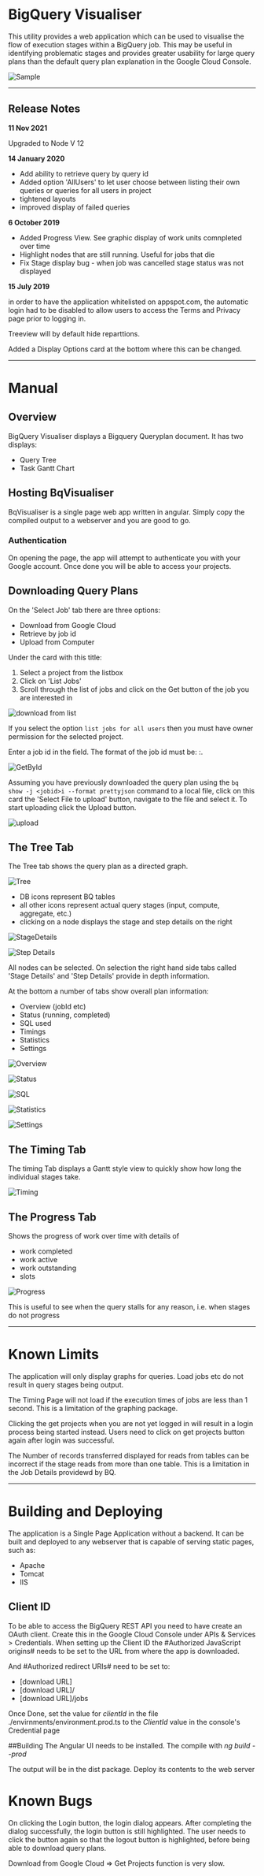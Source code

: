 # BigQuery Visualiser

This utility provides a web application which can be used to visualise the flow of execution stages within a BigQuery job. This may be useful in identifying problematic stages and provides greater usability for large query plans than the default query plan explanation in the Google Cloud Console.

![Sample](src/assets/images/Sample.png) 

--- 

## Release Notes

**11 Nov 2021**

Upgraded to Node V 12

**14 January 2020**

* Add ability to retrieve query by query id
* Added option 'AllUsers' to let user choose between listing their own queries or queries for all users in project
* tightened layouts
* improved display of failed queries

**6 October 2019**

* Added Progress View. See graphic display of work units comnpleted over time
* Highlight nodes that are still running. Useful for jobs that die
* Fix Stage display bug - when job was cancelled stage status was not displayed

**15 July 2019**

in order to have the application whitelisted on appspot.com, the automatic login
had to be disabled to allow users to access the Terms and Privacy page prior to logging in.

Treeview will by default hide reparttions.

Added a Display Options card at the bottom where this can be changed.

---
# Manual

## Overview
BigQuery Visualiser displays a Bigquery Queryplan document. It has two displays:

* Query Tree
* Task Gantt Chart


## Hosting BqVisualiser
BqVisualiser is a single page web app written in angular. 
Simply copy the compiled output to a webserver and you are good to go.

### Authentication
On opening the page, the app will attempt to authenticate you with your Google account. Once done you will be able to access
your projects.

## Downloading Query Plans
On the 'Select Job' tab there are three options:

* Download from Google Cloud
* Retrieve by job id
* Upload from Computer

Under the card with this title:

1. Select a project from the listbox
2. Click on 'List Jobs'
3. Scroll through the list of jobs and click on the Get button of the job you are interested in

![download from list](src/assets/images/downloadlist.png)


If you select the option `list jobs for all users` then you must have owner permission for the selected project.


Enter a job id in the field. The format of the job id must be:
    <projectname>:<location>.<queryid>

![GetById](src/assets/images/GetById.png)


Assuming you have previously downloaded the query plan using the `bq show -j <jobid>i --format prettyjson` command to a local file,
click on this card the 'Select File to upload' button, navigate to the file and select it. To start uploading click the
Upload button.

![upload](src/assets/images/upload.png)


## The Tree Tab

The Tree tab shows the query plan as a directed graph.

![Tree](src/assets/images/tree.png)

* DB icons represent BQ tables
* all other icons represent actual query stages (input, compute, aggregate, etc.)
* clicking on a node displays the stage and step details on the right

![StageDetails](src/assets/images/StageDetails.png)

![Step Details](src/assets/images/StepDetails.png)

All nodes can be selected. On selection the right hand side tabs called 'Stage Details' and 'Step Details' provide in depth information.

At the bottom a number of tabs show overall plan information:

* Overview (jobId etc)
* Status (running, completed)
* SQL used
* Timings
* Statistics
* Settings

![Overview](src/assets/images/Overview.png)

![Status](src/assets/images/Status.png)

![SQL](src/assets/images/SQL.png)

![Statistics](src/assets/images/Statistics.png)

![Settings](src/assets/images/Settings.png)

## The Timing Tab
The timing Tab displays a Gantt style view to quickly show how long the individual stages take.

![Timing](src/assets/images/Timing.png)

## The Progress Tab
Shows the progress of work over time with details of 

* work completed
* work active
* work outstanding
* slots

![Progress](src/assets/images/progress.png)

This is useful to see when the query stalls for any reason, i.e. when stages do not progress 

---
# Known Limits

The application will only display graphs for queries. Load jobs etc do not result in query stages being output.

The Timing Page will not load if the execution times of jobs are less than 1 second. This is a limitation of the graphing 
package.

Clicking the get projects when you are not yet logged in will result in a login process being started instead. Users need to
click on get projects button again after login was successful.

The Number of records transferred displayed for reads from tables can be incorrect if the stage reads from more than one table.
This is a limitation in the Job Details providewd by BQ.

---

# Building and Deploying
The application is a Single Page Application without a backend. It can be built and deployed to any webserver that is capable of serving static pages,
such as:

* Apache
* Tomcat
* IIS

## Client ID

To be able to access the BigQuery REST API you need to have create an OAuth client. Create this in the Google Cloud
Console under APIs & Services > Credentials.
When setting up the Client ID the #Authorized JavaScript origins# 
needs to be set to the URL from where the app is downloaded.

And #Authorized redirect URIs# need to be set to:

*  [download URL] 
*  [download URL]/ 
*  [download URL]/jobs

Once Done, set the value for *clientId* in the file ./envirnments/environment.prod.ts to 
the *ClientId* value in the console's Credential page

##Building
The Angular UI needs to be installed.
The compile with
  *ng build --prod*

The output will be in the dist package. Deploy its contents to the web server  


# Known Bugs

On clicking the Login button, the login dialog appears. After completing 
the dialog successfully, the login button is still highlighted.
The user needs to click the button again so that the logout button is highlighted,
before being able to download query plans.

Download from Google Cloud => Get Projects function is very slow.
